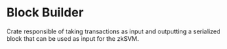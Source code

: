 # Block Builder

Crate responsible of taking transactions as input and outputting a serialized block that can be used as input for the zkSVM.
